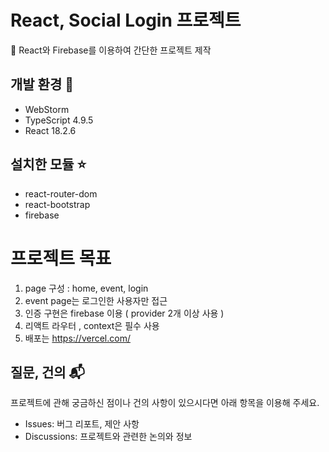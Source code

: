# React, Social Login 프로젝트 
🚀 React와 Firebase를 이용하여 간단한 프로젝트 제작

## 개발 환경 🚩

* WebStorm
* TypeScript 4.9.5
* React 18.2.6

## 설치한 모듈 ⭐️

* react-router-dom
* react-bootstrap
* firebase

# 프로젝트 목표

1. page 구성 : home, event, login
2. event page는 로그인한 사용자만 접근
3. 인증 구현은 firebase 이용 ( provider 2개 이상 사용 )
4. 리액트 라우터 , context은 필수 사용
5. 배포는 https://vercel.com/

## 질문, 건의 📬

프로젝트에 관해 궁금하신 점이나 건의 사항이 있으시다면 아래 항목을 이용해 주세요.

* Issues: 버그 리포트, 제안 사항
* Discussions: 프로젝트와 관련한 논의와 정보
